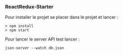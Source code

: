 ### ReactRedux-Starter ###

Pour installer le projet se placer dans le projet et lancer : 

```
> npm install
> npm start
```

Pour lancer le server API test lancer : 

```
json-server --watch db.json
```

